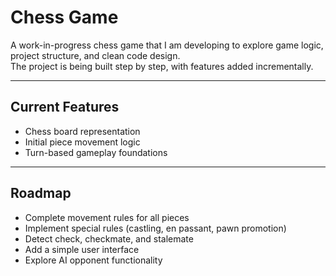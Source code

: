 # Chess Game

A work-in-progress chess game that I am developing to explore game logic, project structure, and clean code design.  
The project is being built step by step, with features added incrementally.

---

## Current Features
- Chess board representation
- Initial piece movement logic
- Turn-based gameplay foundations

---

## Roadmap
- Complete movement rules for all pieces
- Implement special rules (castling, en passant, pawn promotion)
- Detect check, checkmate, and stalemate
- Add a simple user interface
- Explore AI opponent functionality
